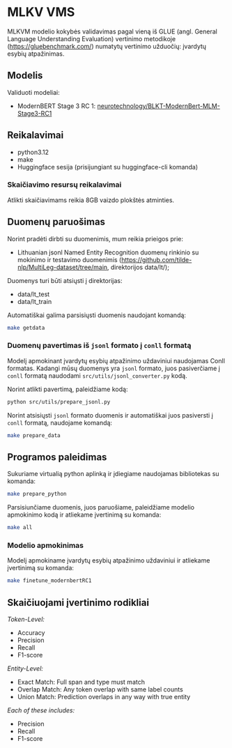 # MLKV VMS

MLKVM modelio kokybės validavimas pagal vieną iš GLUE (angl. General Language Understanding Evaluation) vertinimo metodikoje (https://gluebenchmark.com/) numatytų vertinimo užduočių: įvardytų esybių atpažinimas.

## Modelis

Validuoti modeliai:
- ModernBERT Stage 3 RC 1: [neurotechnology/BLKT-ModernBert-MLM-Stage3-RC1](https://huggingface.co/neurotechnology/BLKT-ModernBert-MLM-Stage3-RC1)

## Reikalavimai

- python3.12
- make
- Huggingface sesija (prisijungiant su huggingface-cli komanda)

### Skaičiavimo resursų reikalavimai

Atlikti skaičiavimams reikia 8GB vaizdo plokštės atminties.

## Duomenų paruošimas

Norint pradėti dirbti su duomenimis, mum reikia prieigos prie:
- Lithuanian jsonl Named Entity Recognition duomenų rinkinio su mokinimo ir testavimo duomenimis (https://github.com/tilde-nlp/MultiLeg-dataset/tree/main, direktorijos data/lt/);

Duomenys turi būti atsiųsti į direktorijas:
- data/lt_test
- data/lt_train

Automatiškai galima parsisiųsti duomenis naudojant komandą:
```bash
make getdata
```

### Duomenų pavertimas iš `jsonl` formato į `conll` formatą

Modelį apmokinant įvardytų esybių atpažinimo uždaviniui naudojamas Conll formatas. Kadangi mūsų duomenys yra `jsonl` formato, juos pasiverčiame į `conll` formatą naudodami `src/utils/jsonl_converter.py` kodą.

Norint atlikti pavertimą, paleidžiame kodą:

```bash
python src/utils/prepare_jsonl.py
```

Norint atsisiųsti `jsonl` formato duomenis ir automatiškai juos pasiversti į `conll` formatą, naudojame komandą:
```bash
make prepare_data
```

## Programos paleidimas

Sukuriame virtualią python aplinką ir įdiegiame naudojamas bibliotekas su komanda:
```bash
make prepare_python
```

Parsisiunčiame duomenis, juos paruošiame, paleidžiame modelio apmokinimo kodą ir atliekame įvertinimą su komanda:
```bash
make all
```

### Modelio apmokinimas

Modelį apmokiname įvardytų esybių atpažinimo uždaviniui ir atliekame įvertinimą su komanda:
```bash
make finetune_modernbertRC1
```

## Skaičiuojami įvertinimo rodikliai

_Token-Level:_
- Accuracy
- Precision
- Recall
- F1-score

_Entity-Level:_
- Exact Match: Full span and type must match
- Overlap Match: Any token overlap with same label counts
- Union Match: Prediction overlaps in any way with true entity

_Each of these includes:_
- Precision
- Recall
- F1-score